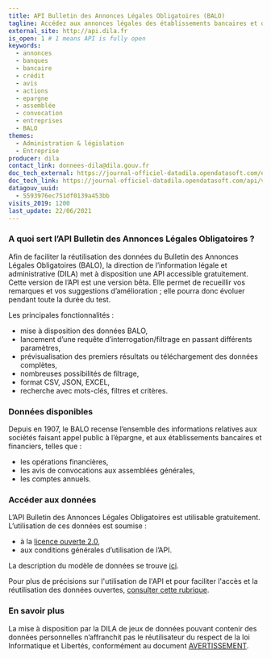 ```yaml
---
title: API Bulletin des Annonces Légales Obligatoires (BALO)
tagline: Accédez aux annonces légales des établissements bancaires et des sociétés qui émettent des actions.
external_site: http://api.dila.fr
is_open: 1 # 1 means API is fully open
keywords:
  - annonces
  - banques
  - bancaire
  - crédit
  - avis
  - actions
  - epargne
  - assemblée
  - convocation
  - entreprises
  - BALO
themes:
  - Administration & législation
  - Entreprise
producer: dila
contact_link: donnees-dila@dila.gouv.fr
doc_tech_external: https://journal-officiel-datadila.opendatasoft.com/explore/dataset/balo/api/
doc_tech_link: https://journal-officiel-datadila.opendatasoft.com/api/v2/swagger.yaml
datagouv_uuid:
  - 5593976ec751df0139a453bb
visits_2019: 1200
last_update: 22/06/2021
---
```


### A quoi sert l’API Bulletin des Annonces Légales Obligatoires ?

Afin de faciliter la réutilisation des données du Bulletin des Annonces Légales Obligatoires (BALO), la direction de l’information légale et administrative (DILA) met à disposition une API accessible gratuitement.
Cette version de l’API est une version bêta. Elle permet de recueillir vos remarques et vos suggestions d’amélioration ; elle pourra donc évoluer pendant toute la durée du test.

Les principales fonctionnalités :

- mise à disposition des données BALO,
- lancement d’une requête d’interrogation/filtrage en passant différents paramètres,
- prévisualisation des premiers résultats ou téléchargement des données complètes,
- nombreuses possibilités de filtrage,
- format CSV, JSON, EXCEL,
- recherche avec mots-clés, filtres et critères.

### Données disponibles

Depuis en 1907, le BALO recense l’ensemble des informations relatives aux sociétés faisant appel public à l’épargne, et aux établissements bancaires et financiers, telles que :

- les opérations financières, 
- les avis de convocations aux assemblées générales, 
- les comptes annuels.

### Accéder aux données

L’API Bulletin des Annonces Légales Obligatoires est utilisable gratuitement. L’utilisation de ces données est soumise :

- à la [licence ouverte 2.0](https://www.etalab.gouv.fr/wp-content/uploads/2017/04/ETALAB-Licence-Ouverte-v2.0.pdf),
- aux conditions générales d’utilisation de l’API.

La description du modèle de données se trouve [ici](https://journal-officiel-datadila.opendatasoft.com/explore/dataset/balo/information/).

Pour plus de précisions sur l'utilisation de l'API et pour faciliter l'accès et la réutilisation des données ouvertes, [consulter cette rubrique](https://academy.opendatasoft.com/).

### En savoir plus

La mise à disposition par la DILA de jeux de données pouvant contenir des données personnelles n’affranchit pas le réutilisateur du respect de la loi Informatique et Libertés, conformément au document [AVERTISSEMENT](https://echanges.dila.gouv.fr/OPENDATA/AVERTISSEMENT-Donnees_a_caractere_personnel.pdf).
